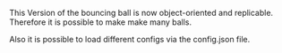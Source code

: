 This Version of the bouncing ball is now object-oriented and replicable.
Therefore it is possible to make make many balls.

Also it is possible to load different configs via the config.json file.